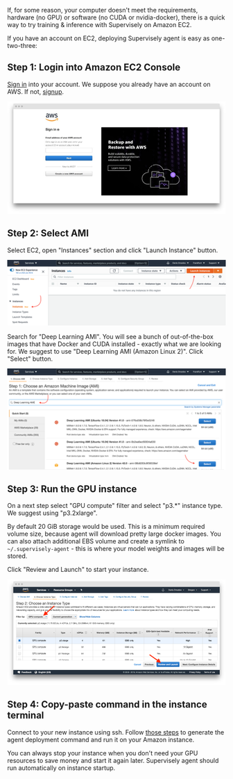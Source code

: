 If, for some reason, your computer doesn't meet the requirements, hardware (no GPU) or software (no CUDA or nvidia-docker), there is a quick way to try training & inference with Supervisely on Amazon EC2.

If you have an account on EC2, deploying Supervisely agent is easy as one-two-three: 

## Step 1: Login into Amazon EC2 Console

[Sign in](https://console.aws.amazon.com/console/home) into your account. We suppose you already have an account on AWS. If not, [signup](https://portal.aws.amazon.com/billing/signup).

![](screenshot-signin-aws-amazon-com-signin-1533487048057.jpg)


## Step 2: Select AMI

Select EC2, open "Instances" section and click "Launch Instance" button.

![](Screenshot%202021-03-18%20at%2021.33.21.png)

Search for "Deep Learning AMI". You will see a bunch of out-of-the-box images that have Docker and CUDA installed - exactly what we are looking for. We suggest to use "Deep Learning AMI (Amazon Linux 2)". Click "Select" button.

![](Screenshot%202021-03-18%20at%2021.36.54.png)


## Step 3: Run the GPU instance

On a next step select "GPU compute" filter and select "p3.*" instance type. We suggest using "p3.2xlarge".

By default 20 GiB storage would be used. This is a minimum required volume size, because agent will download pretty large docker images. You can also attach additional EBS volume and create a symlink to `~/.supervisely-agent` - this is where your model weights and images will be stored.

Click "Review and Launch" to start your instance.

![](screenshot-us-west-2-console-aws-amazon-com-ec2-v2-home-1533486990103.png)



## Step 4: Copy-paste command in the instance terminal

Connect to your new instance using ssh. Follow [those steps](../add_delete_node/add_delete_node.md) to generate the agent deployment command and run it on your Amazon instance. 

You can always stop your instance when you don't need your GPU resources to save money and start it again later. Supervisely agent should run automatically on instance startup. 
